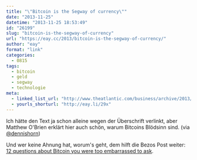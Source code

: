 ```yaml
---
title: "\"Bitcoin is the Segway of currency\""
date: "2013-11-25"
datetime: "2013-11-25 18:53:49"
id: "26199"
slug: "bitcoin-is-the-segway-of-currency"
url: "https://eay.cc/2013/bitcoin-is-the-segway-of-currency/"
author: "eay"
format: "link"
categories:
  - 0815
tags:
  - bitcoin
  - geld
  - segway
  - technologie
meta:
  - linked_list_url: "http://www.theatlantic.com/business/archive/2013/11/bitcoin-is-the-segway-of-currency/281625/"
  - yourls_shorturl: "http://eay.li/29x"
---
```


Ich hätte den Text ja schon alleine wegen der Überschrift verlinkt, aber Matthew O'Brien erklärt hier auch schön, warum Bitcoins Blödsinn sind. (via [@dennishorn](https://twitter.com/dennishorn/status/405024552864194560))

Und wer keine Ahnung hat, worum's geht, dem hilft die Bezos Post weiter: [12 questions about Bitcoin you were too embarrassed to ask](http://www.washingtonpost.com/blogs/the-switch/wp/2013/11/19/12-questions-you-were-too-embarrassed-to-ask-about-bitcoin/).
